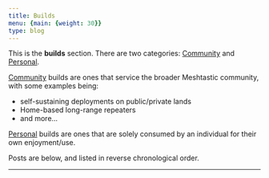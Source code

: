 ```yaml
---
title: Builds
menu: {main: {weight: 30}}
type: blog
---
```


This is the **builds** section. There are two categories: [Community](/builds/community) and [Personal](/builds/personal).

[Community](/builds/community) builds are ones that service the broader Meshtastic community, with some examples being: 
- self-sustaining deployments on public/private lands
- Home-based long-range repeaters
- and more...

[Personal](/builds/personal) builds are ones that are solely consumed by an individual for their own enjoyment/use.

Posts are below, and listed in reverse chronological order.

---